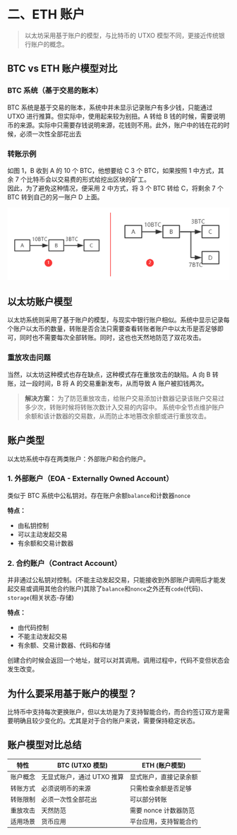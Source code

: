 # 二、ETH 账户

> 以太坊采用基于账户的模型，与比特币的 UTXO 模型不同，更接近传统银行账户的概念。

## BTC vs ETH 账户模型对比

### BTC 系统（基于交易的账本）

BTC 系统是基于交易的账本，系统中并未显示记录账户有多少钱，只能通过 UTXO 进行推算。但实际中，使用起来较为别扭。A 转给 B 钱的时候，需要说明币的来源。实际中只需要存钱说明来源，花钱则不用。此外，账户中的钱在花的时候，必须一次性全部花出去

### 转账示例

如图 1，B 收到 A 的 10 个 BTC，他想要给 C 3 个 BTC，如果按照 1 中方式，其余 7 个比特币会以交易费的形式给挖出区块的矿工。  
因此，为了避免这种情况，便采用 2 中方式，将 3 个 BTC 转给 C，将剩余 7 个 BTC 转到自己的另一账户 D 上面。

![BTC转账示例](images/img.png)

## 以太坊账户模型

以太坊系统则采用了基于账户的模型，与现实中银行账户相似。系统中显示记录每个账户以太币的数量，转账是否合法只需要查看转账者账户中以太币是否足够即可，同时也不需要每次全部转账。同时，这也也天然地防范了双花攻击。

### 重放攻击问题

当然，以太坊这种模式也存在缺点，这种模式存在重放攻击的缺陷。A 向 B 转账，过一段时间，B 将 A 的交易重新发布，从而导致 A 账户被扣钱两次。

> **解决方案：** 为了防范重放攻击，给账户交易添加计数器记录该账户交易过多少次，转账时候将转账次数计入交易的内容中。
> 系统中全节点维护账户余额和该计数器的交易数，从而防止本地篡改余额或进行重放攻击。

## 账户类型

以太坊系统中存在两类账户：外部账户和合约账户。

### 1. 外部账户（EOA - Externally Owned Account）

类似于 BTC 系统中公私钥对。存在账户余额`balance`和计数器`nonce`

**特点：**

- 由私钥控制
- 可以主动发起交易
- 有余额和交易计数器

### 2. 合约账户（Contract Account）

并非通过公私钥对控制。(不能主动发起交易，只能接收到外部账户调用后才能发起交易或调用其他合约账户)其除了`balance`和`nonce`之外还有`code`(代码)、`storage`(相关状态-存储)

**特点：**

- 由代码控制
- 不能主动发起交易
- 有余额、交易计数器、代码和存储

创建合约时候会返回一个地址，就可以对其调用。调用过程中，代码不变但状态会发生改变。

## 为什么要采用基于账户的模型？

比特币中支持每次更换账户，但以太坊是为了支持智能合约，而合约签订双方是需要明确且较少变化的。尤其是对于合约账户来说，需要保持稳定状态。

## 账户模型对比总结

| 特性     | BTC (UTXO 模型)            | ETH (账户模型)         |
| -------- | -------------------------- | ---------------------- |
| 账户概念 | 无显式账户，通过 UTXO 推算 | 显式账户，直接记录余额 |
| 转账方式 | 必须说明币的来源           | 只需检查余额是否足够   |
| 转账限制 | 必须一次性全部花出         | 可以部分转账           |
| 重放攻击 | 天然防范                   | 需要 nonce 计数器防范  |
| 适用场景 | 货币应用                   | 平台应用，支持智能合约 |
